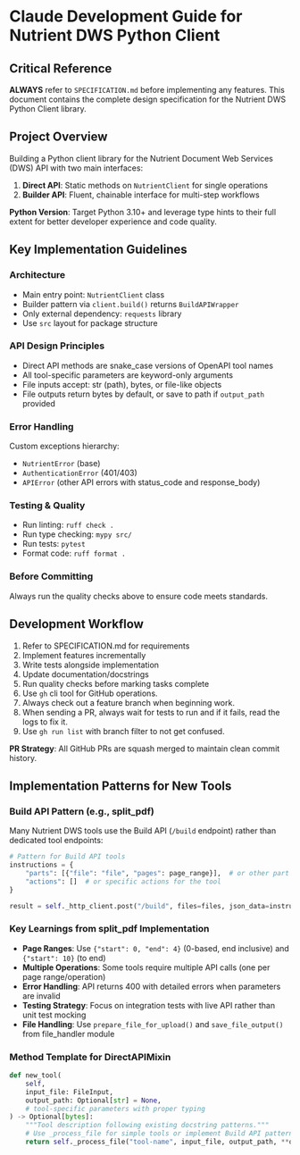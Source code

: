 # Claude Development Guide for Nutrient DWS Python Client

## Critical Reference
**ALWAYS** refer to `SPECIFICATION.md` before implementing any features. This document contains the complete design specification for the Nutrient DWS Python Client library.

## Project Overview
Building a Python client library for the Nutrient Document Web Services (DWS) API with two main interfaces:
1. **Direct API**: Static methods on `NutrientClient` for single operations
2. **Builder API**: Fluent, chainable interface for multi-step workflows

**Python Version**: Target Python 3.10+ and leverage type hints to their full extent for better developer experience and code quality.

## Key Implementation Guidelines

### Architecture
- Main entry point: `NutrientClient` class
- Builder pattern via `client.build()` returns `BuildAPIWrapper`
- Only external dependency: `requests` library
- Use `src` layout for package structure

### API Design Principles
- Direct API methods are snake_case versions of OpenAPI tool names
- All tool-specific parameters are keyword-only arguments
- File inputs accept: str (path), bytes, or file-like objects
- File outputs return bytes by default, or save to path if `output_path` provided

### Error Handling
Custom exceptions hierarchy:
- `NutrientError` (base)
- `AuthenticationError` (401/403)
- `APIError` (other API errors with status_code and response_body)

### Testing & Quality
- Run linting: `ruff check .`
- Run type checking: `mypy src/`
- Run tests: `pytest`
- Format code: `ruff format .`

### Before Committing
Always run the quality checks above to ensure code meets standards.

## Development Workflow
1. Refer to SPECIFICATION.md for requirements
2. Implement features incrementally
3. Write tests alongside implementation
4. Update documentation/docstrings
5. Run quality checks before marking tasks complete
6. Use `gh` cli tool for GitHub operations.
7. Always check out a feature branch when beginning work.
8. When sending a PR, always wait for tests to run and if it fails, read the logs to fix it.
9. Use `gh run list` with branch filter to not get confused.

**PR Strategy**: All GitHub PRs are squash merged to maintain clean commit history.

## Implementation Patterns for New Tools

### Build API Pattern (e.g., split_pdf)
Many Nutrient DWS tools use the Build API (`/build` endpoint) rather than dedicated tool endpoints:

```python
# Pattern for Build API tools
instructions = {
    "parts": [{"file": "file", "pages": page_range}],  # or other part config
    "actions": []  # or specific actions for the tool
}

result = self._http_client.post("/build", files=files, json_data=instructions)
```

### Key Learnings from split_pdf Implementation
- **Page Ranges**: Use `{"start": 0, "end": 4}` (0-based, end inclusive) and `{"start": 10}` (to end)
- **Multiple Operations**: Some tools require multiple API calls (one per page range/operation)
- **Error Handling**: API returns 400 with detailed errors when parameters are invalid
- **Testing Strategy**: Focus on integration tests with live API rather than unit test mocking
- **File Handling**: Use `prepare_file_for_upload()` and `save_file_output()` from file_handler module

### Method Template for DirectAPIMixin
```python
def new_tool(
    self,
    input_file: FileInput,
    output_path: Optional[str] = None,
    # tool-specific parameters with proper typing
) -> Optional[bytes]:
    """Tool description following existing docstring patterns."""
    # Use _process_file for simple tools or implement Build API pattern for complex ones
    return self._process_file("tool-name", input_file, output_path, **options)
```
